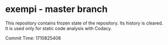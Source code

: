 # exempi - master branch

This repository contains frozen state of the repository.
Its history is cleared. It is used only for static code
analysis with Codacy.

Commit Time: 1710825408